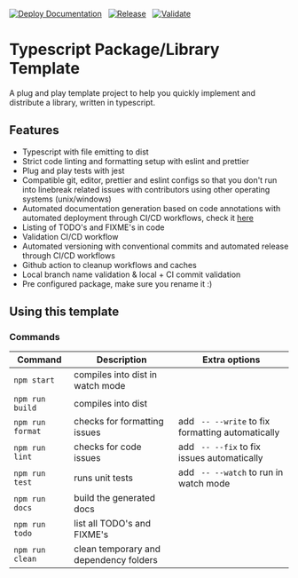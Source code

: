 <p style="text-align: center;">

[![Deploy Documentation](https://github.com/abelflopes/typescript-library-template/actions/workflows/deploy-docs.yml/badge.svg)](https://github.com/abelflopes/typescript-library-template/actions/workflows/deploy-docs.yml)
&nbsp;
[![Release](https://github.com/abelflopes/typescript-library-template/actions/workflows/release.yml/badge.svg)](https://github.com/abelflopes/typescript-library-template/actions/workflows/release.yml)
&nbsp;
[![Validate](https://github.com/abelflopes/typescript-library-template/actions/workflows/validate.yml/badge.svg)](https://github.com/abelflopes/typescript-library-template/actions/workflows/validate.yml)

</p>

# Typescript Package/Library Template

A plug and play template project to help you quickly implement and distribute a library, written in typescript.

## Features

- Typescript with file emitting to dist
- Strict code linting and formatting setup with eslint and prettier
- Plug and play tests with jest
- Compatible git, editor, prettier and eslint configs so that you don't run into linebreak related issues with contributors using other operating systems (unix/windows)
- Automated documentation generation based on code annotations with automated deployment through CI/CD workflows, check it [here](https://abelflopes.github.io/typescript-library-template/)
- Listing of TODO's and FIXME's in code
- Validation CI/CD workflow
- Automated versioning with conventional commits and automated release through CI/CD workflows
- Github action to cleanup workflows and caches
- Local branch name validation & local + CI commit validation
- Pre configured package, make sure you rename it :)

## Using this template

### Commands

| Command | Description | Extra options |
| - | - | - |
| `npm start` | compiles into dist in watch mode |
| `npm run build` | compiles into dist |
| `npm run format` | checks for formatting issues | add ` -- --write` to fix formatting automatically |
| `npm run lint` | checks for code issues | add ` -- --fix` to fix issues automatically |
| `npm run test`| runs unit tests | add ` -- --watch` to run in watch mode |
| `npm run docs`| build the generated docs |
| `npm run todo`| list all TODO's and FIXME's |
| `npm run clean`| clean temporary and dependency folders |